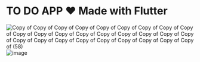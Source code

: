 # TO DO APP ❤️ Made with Flutter



![Copy of Copy of Copy of Copy of Copy of Copy of Copy of Copy of Copy of Copy of Copy of Copy of Copy of Copy of Copy of Copy of Copy of Copy of Copy of Copy of Copy of Copy of Copy of Copy of Copy of Copy of Copy of  (58)](https://user-images.githubusercontent.com/29016489/191162308-a7074e8b-b414-4d08-9b03-9999988e4467.png)
![image](https://github.com/LYNGOCBACH/project/assets/125987097/5dbe135a-cd9b-4910-9f6d-f4ae33a67412)
